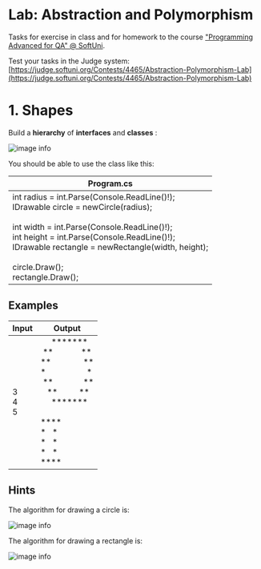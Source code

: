 ﻿# Lab: Abstraction and Polymorphism

Tasks for exercise in class and for homework to the course ["Programming Advanced for QA" @ SoftUni](https://softuni.bg/trainings/4257/programming-advanced-for-qa-november-2023).

Test your tasks in the Judge system: [https://judge.softuni.org/Contests/4465/Abstraction-Polymorphism-Lab](https://judge.softuni.org/Contests/4465/Abstraction-Polymorphism-Lab)

# 1. Shapes

Build a **hierarchy** of **interfaces** and **classes** :

![image info](pic./Picture1.png)

You should be able to use the class like this:

| **Program.cs** |
| --- |
| int radius = int.Parse(Console.ReadLine()!);<br>IDrawable circle = newCircle(radius); <br><br>int width = int.Parse(Console.ReadLine()!);<br>int height = int.Parse(Console.ReadLine()!);<br>IDrawable rectangle = newRectangle(width, height); <br><br>circle.Draw();<br>rectangle.Draw(); |

## Examples

| **Input** | **Output** |
| --- | --- |
| 3<br>4<br>5 |&nbsp;&nbsp;&nbsp;&nbsp;&nbsp;\*\*\*\*\*\*\*<br>&nbsp;\*\*&nbsp;&nbsp;&nbsp;&nbsp;&nbsp;&nbsp;&nbsp;&nbsp;&nbsp;&nbsp;&nbsp;&nbsp;&nbsp;\*\*<br>\*\* &nbsp;&nbsp;&nbsp;&nbsp;&nbsp;&nbsp;&nbsp;&nbsp;&nbsp;&nbsp;&nbsp;&nbsp;&nbsp;&nbsp;\*\*<br>\* &nbsp;&nbsp;&nbsp;&nbsp;&nbsp;&nbsp;&nbsp;&nbsp;&nbsp;&nbsp;&nbsp;&nbsp;&nbsp;&nbsp;&nbsp;&nbsp;&nbsp;&nbsp;\*<br>&nbsp;\*\*&nbsp;&nbsp;&nbsp;&nbsp;&nbsp;&nbsp;&nbsp;&nbsp;&nbsp;&nbsp;&nbsp;&nbsp;&nbsp; \*\*<br>&nbsp;&nbsp;&nbsp;\*\* &nbsp;&nbsp;&nbsp;&nbsp;&nbsp;&nbsp;&nbsp;&nbsp;&nbsp;\*\*<br>&nbsp;&nbsp;&nbsp;&nbsp;&nbsp;\*\*\*\*\*\*\*<br><br>\*\*\*\*<br>\*&nbsp;&nbsp;&nbsp;\*<br>\*&nbsp;&nbsp;&nbsp;\*<br>\*&nbsp;&nbsp;&nbsp;\*<br>\*\*\*\* |

## Hints

The algorithm for drawing a circle is:

![image info](pic./Picture2.png)

The algorithm for drawing a rectangle is:

![image info](pic./Picture3.png)
